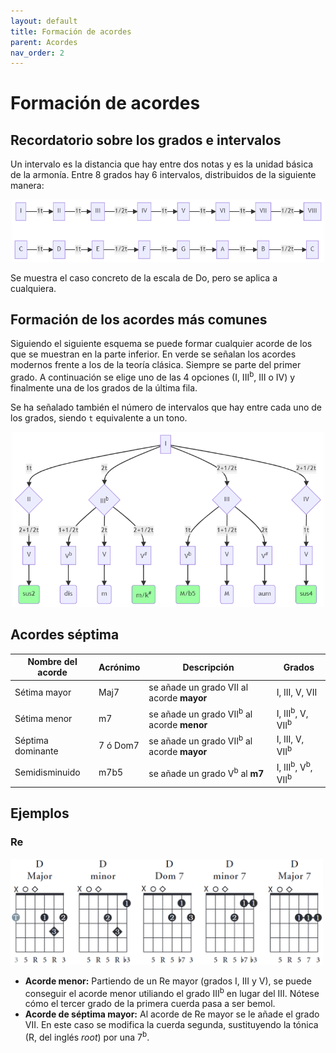 ```yaml
---
layout: default
title: Formación de acordes
parent: Acordes
nav_order: 2
---
```


# Formación de acordes

## Recordatorio sobre los grados e intervalos

Un intervalo es la distancia que hay entre dos notas y es la unidad básica de la armonía. Entre 8 grados hay 6 intervalos, distribuidos de la siguiente manera:

<p align="center">
    <img src="../assets/interval_sucession.png" alt="Sucesión de intervalos" width="500"/>
</p>

Se muestra el caso concreto de la escala de Do, pero se aplica a cualquiera.

## Formación de los acordes más comunes

Siguiendo el siguiente esquema se puede formar cualquier acorde de los que se muestran en la parte inferior. En verde se señalan los acordes modernos frente a los de la teoría clásica. Siempre se parte del primer grado. A continuación se elige uno de las 4 opciones (I, III<sup>b</sup>, III o IV) y finalmente una de los grados de la última fila.

Se ha señalado también el número de intervalos que hay entre cada uno de los grados, siendo `t` equivalente a un tono.

<p align="center">
    <img src="../assets/chord_definition.png" alt="Definición de acordes" width="500"/>
</p>


## Acordes séptima

| Nombre del acorde | Acrónimo | Descripción                                           | Grados                                             |
|-------------------|----------|-------------------------------------------------------|----------------------------------------------------|
| Sétima mayor      | Maj7     | se añade un grado VII al acorde **mayor**             | I, III, V, VII                                     |
| Sétima menor      | m7       | se añade un grado VII<sup>b</sup> al acorde **menor** | I, III<sup>b</sup>, V, VII<sup>b</sup>             |
| Séptima dominante | 7 ó Dom7 | se añade un grado VII<sup>b</sup> al acorde **mayor** | I, III, V, VII<sup>b</sup>                         |
| Semidisminuido    | m7b5     | se añade un grado V<sup>b</sup> al **m7**             | I, III<sup>b</sup>, V<sup>b</sup>, VII<sup>b</sup> |

## Ejemplos

### Re

<img src="../assets/D.PNG" alt="D" width="500"/>

- **Acorde menor:** Partiendo de un Re mayor (grados I, III y V), se puede conseguir el acorde menor utiliando el grado III<sup>b</sup> en lugar del III. Nótese cómo el tercer grado de la primera cuerda pasa a ser bemol.
- **Acorde de séptima mayor:** Al acorde de Re mayor se le añade el grado VII. En este caso se modifica la cuerda segunda, sustituyendo la tónica (R, del inglés _root_) por una 7<sup>b</sup>.